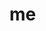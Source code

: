 <h1>me</h1>
<br>
<a href="https://skillicons.dev>
  <img src="https://skillicons.dev/icons?i=c,nodejs,figma,py,neovim,linux,html,css,js&theme=light">
</a>
